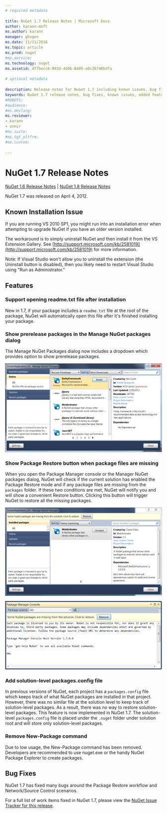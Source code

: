 ```yaml
---
# required metadata

title: NuGet 1.7 Release Notes | Microsoft Docs
author: karann-msft
ms.author: karann
manager: ghogen
ms.date: 11/11/2016
ms.topic: article
ms.prod: nuget
#ms.service:
ms.technology: nuget
ms.assetid: df7becc6-993d-4d06-8495-a0c26748bdfa

# optional metadata

description: Release notes for NuGet 1.7 including known issues, bug fixes, added features, and DCRs.
keywords: NuGet 1.7 release notes, bug fixes, known issues, added features, DCRs
#ROBOTS:
#audience:
#ms.devlang:
ms.reviewer:
- karann
- unnir
#ms.suite:
#ms.tgt_pltfrm:
#ms.custom:

---
```



# NuGet 1.7 Release Notes

[NuGet 1.6 Release Notes](../release-notes/nuget-1.6.md) | [NuGet 1.8 Release Notes](../release-notes/nuget-1.8.md)

NuGet 1.7 was released on April 4, 2012.

## Known Installation Issue
If you are running VS 2010 SP1, you might run into an installation error when attempting to upgrade
NuGet if you have an older version installed.

The workaround is to simply uninstall NuGet and then install it from the VS Extension Gallery.  See
[http://support.microsoft.com/kb/2581019](http://support.microsoft.com/kb/2581019) for more information.

Note: If Visual Studio won't allow you to uninstall the extension (the Uninstall button is disabled),
then you likely need to restart Visual Studio using "Run as Administrator."

## Features

### Support opening readme.txt file after installation
New in 1.7, if your package includes a `readme.txt` file at the root of the package, NuGet will
automatically open this file after it's finished installing your package.

### Show prerelease packages in the Manage NuGet packages dialog
The Manage NuGet Packages dialog now includes a dropdown which provides option to show prerelease
packages.

![Showing prerelease packages](./media/prerelease-dropdown.png)

### Show Package Restore button when package files are missing
When you open the Package Manager console or the Manager NuGet packages dialog, NuGet will check
if the current solution has enabled the Package Restore mode and if any package files are missing
from the `packages` folder. If these two conditions are met, NuGet will notify you and will show a
convenient Restore button. Clicking this button will trigger NuGet to restore all the missing
packages.

![Package restore button on dialog](./media/packagerestore-dialog.png)

![Package restore button on console](./media/packagerestore-console.png)

### Add solution-level packages.config file
In previous versions of NuGet, each project has a `packages.config` file which keeps track of what
NuGet packages are installed in that project. However, there was no similar file at the solution
level to keep track of solution-level packages. As a result, there was no way to restore
solution-level packages.
This feature is now implemented in NuGet 1.7. The solution-level `packages.config` file is placed
under the `.nuget` folder under solution root and will store only solution-level packages.

### Remove New-Package command
Due to low usage, the New-Package command has been removed. Developers are recommended to use
nuget.exe or the handy NuGet Package Explorer to create packages.

## Bug Fixes
NuGet 1.7 has fixed many bugs around the Package Restore workflow and Network/Source Control
scenarios.

For a full list of work items fixed in NuGet 1.7, please view the [NuGet Issue Tracker for this release](http://nuget.codeplex.com/workitem/list/advanced?keyword=&status=Closed&type=All&priority=All&release=NuGet%201.7&assignedTo=All&component=All&sortField=Votes&sortDirection=Descending&page=0).
